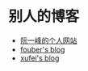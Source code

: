 # 别人的博客

- [阮一峰的个人网站](http://www.ruanyifeng.com/home.html)
- [fouber's blog](https://github.com/fouber/blog/issues)
- [xufei's blog](https://github.com/xufei/blog/issues)
